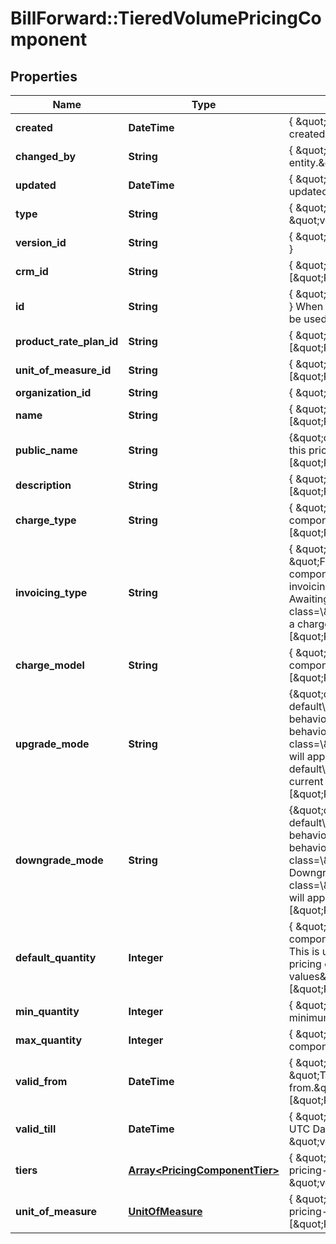 # BillForward::TieredVolumePricingComponent

## Properties
Name | Type | Description | Notes
------------ | ------------- | ------------- | -------------
**created** | **DateTime** | { \&quot;description\&quot; : \&quot;The UTC DateTime when the object was created.\&quot;, \&quot;verbs\&quot;:[] } | [optional] 
**changed_by** | **String** | { \&quot;description\&quot; : \&quot;ID of the user who last updated the entity.\&quot;, \&quot;verbs\&quot;:[] } | [optional] 
**updated** | **DateTime** | { \&quot;description\&quot; : \&quot;The UTC DateTime when the object was last updated.\&quot;, \&quot;verbs\&quot;:[] } | [optional] 
**type** | **String** | { \&quot;description\&quot; : \&quot;\&quot;, \&quot;default\&quot; : \&quot;\&quot;, \&quot;verbs\&quot;:[\&quot;POST\&quot;,\&quot;GET\&quot;] } | 
**version_id** | **String** | { \&quot;description\&quot; : \&quot;\&quot;, \&quot;verbs\&quot;:[\&quot;GET\&quot;] } | 
**crm_id** | **String** | { \&quot;description\&quot; : \&quot;\&quot;, \&quot;verbs\&quot;:[\&quot;POST\&quot;,\&quot;PUT\&quot;,\&quot;GET\&quot;] } | [optional] 
**id** | **String** | { \&quot;description\&quot; : \&quot;\&quot;, \&quot;verbs\&quot;:[\&quot;GET\&quot;] } When associating a pricing component with a product rate plan, this ID should be used. | 
**product_rate_plan_id** | **String** | { \&quot;description\&quot; : \&quot;\&quot;, \&quot;verbs\&quot;:[\&quot;POST\&quot;,\&quot;PUT\&quot;,\&quot;GET\&quot;] } | 
**unit_of_measure_id** | **String** | { \&quot;description\&quot; : \&quot;\&quot;, \&quot;verbs\&quot;:[\&quot;POST\&quot;,\&quot;PUT\&quot;,\&quot;GET\&quot;] } | 
**organization_id** | **String** | { \&quot;description\&quot; : \&quot;\&quot;, \&quot;verbs\&quot;:[] } | 
**name** | **String** | { \&quot;description\&quot; : \&quot;\&quot;, \&quot;verbs\&quot;:[\&quot;POST\&quot;,\&quot;PUT\&quot;,\&quot;GET\&quot;] } | 
**public_name** | **String** | {\&quot;description\&quot;:\&quot;A friendly non-unique name used to identify this pricing-component\&quot;,\&quot;verbs\&quot;:[\&quot;POST\&quot;,\&quot;PUT\&quot;,\&quot;GET\&quot;]} | [optional] 
**description** | **String** | { \&quot;description\&quot; : \&quot;\&quot;, \&quot;verbs\&quot;:[\&quot;POST\&quot;,\&quot;PUT\&quot;,\&quot;GET\&quot;] } | [optional] 
**charge_type** | **String** | { \&quot;description\&quot; : \&quot;The charge type of the pricing-component.\&quot;, \&quot;verbs\&quot;:[\&quot;POST\&quot;,\&quot;PUT\&quot;,\&quot;GET\&quot;] } | 
**invoicing_type** | **String** | { \&quot;default\&quot; : \&quot;Aggregated\&quot;,  \&quot;description\&quot; : \&quot;For &lt;span class&#x3D;\\\&quot;label label-default\\\&quot;&gt;setup&lt;/span&gt; pricing components &lt;span class&#x3D;\\\&quot;label label-default\\\&quot;&gt;Immediate&lt;/span&gt; invoicing will result in an invoice being issued on subscription being set to the AwaitingPayment state, irrespective of the subscription start date. &lt;span class&#x3D;\\\&quot;label label-default\\\&quot;&gt;Aggregated&lt;/span&gt; invoicing will add a charge to the first invoice of the subscription.\&quot;, \&quot;verbs\&quot;:[\&quot;POST\&quot;,\&quot;PUT\&quot;,\&quot;GET\&quot;] } | [optional] 
**charge_model** | **String** | { \&quot;description\&quot; : \&quot;The charge model of the pricing-component.\&quot;, \&quot;verbs\&quot;:[\&quot;POST\&quot;,\&quot;PUT\&quot;,\&quot;GET\&quot;] } | 
**upgrade_mode** | **String** | {\&quot;default\&quot;:\&quot;&lt;span class&#x3D;\\\&quot;label label-default\\\&quot;&gt;immediate&lt;/span&gt;\&quot;,\&quot;description\&quot;:\&quot;Default behaviour when a value is upgraded using this pricing component, this behaviour can be overridden when changing the value.&lt;br&gt;&lt;span class&#x3D;\\\&quot;label label-default\\\&quot;&gt;immediate&lt;/span&gt; &amp;mdash; Upgrade will apply at the time the request is made.&lt;br&gt;&lt;span class&#x3D;\\\&quot;label label-default\\\&quot;&gt;delayed&lt;/span&gt; &amp;mdash; Upgrade will apply at the end of the current billing cycle.\&quot;,\&quot;verbs\&quot;:[\&quot;POST\&quot;,\&quot;GET\&quot;]} | [optional] 
**downgrade_mode** | **String** | {\&quot;default\&quot;:\&quot;&lt;span class&#x3D;\\\&quot;label label-default\\\&quot;&gt;delayed&lt;/span&gt;\&quot;,\&quot;description\&quot;:\&quot;Default behaviour when a value is downgraded using this pricing component, this behaviour can be overridden when changing the value.&lt;br&gt;&lt;span class&#x3D;\\\&quot;label label-default\\\&quot;&gt;immediate&lt;/span&gt; &amp;mdash; Downgrade will apply at the time the request is made.&lt;br&gt;&lt;span class&#x3D;\\\&quot;label label-default\\\&quot;&gt;delayed&lt;/span&gt; &amp;mdash; Downgrade will apply at the end of the current billing cycle.\&quot;,\&quot;verbs\&quot;:[\&quot;POST\&quot;,\&quot;GET\&quot;]} | [optional] 
**default_quantity** | **Integer** | { \&quot;description\&quot; : \&quot;The default quantity of the pricing-component. If no value is supplied on a subscription this value will be used. This is useful for setting an expected purchase level of for introducing new pricing components to existing subscriptions and not having to back-fill values\&quot;, \&quot;verbs\&quot;:[\&quot;POST\&quot;,\&quot;PUT\&quot;,\&quot;GET\&quot;] } | 
**min_quantity** | **Integer** | { \&quot;default\&quot; : \&quot;0\&quot;, \&quot;description\&quot; : \&quot;The minimum quantity of the pricing-component.\&quot;, \&quot;verbs\&quot;:[] } | [optional] 
**max_quantity** | **Integer** | { \&quot;description\&quot; : \&quot;The maximum quantity of the pricing-component.\&quot;, \&quot;verbs\&quot;:[] } | [optional] 
**valid_from** | **DateTime** | { \&quot;default\&quot; : \&quot;current time\&quot;, \&quot;description\&quot; : \&quot;The DateTime specifying when the pricing-component is valid from.\&quot;, \&quot;verbs\&quot;:[\&quot;POST\&quot;,\&quot;PUT\&quot;,\&quot;GET\&quot;] } | 
**valid_till** | **DateTime** | {  \&quot;default\&quot; : \&quot;null\&quot;, \&quot;description\&quot; : \&quot;The UTC DateTime specifying when the pricing-component is valid till.\&quot;, \&quot;verbs\&quot;:[\&quot;POST\&quot;,\&quot;PUT\&quot;,\&quot;GET\&quot;] } | [optional] 
**tiers** | [**Array&lt;PricingComponentTier&gt;**](PricingComponentTier.md) | {  \&quot;default\&quot; : \&quot;[]\&quot;, \&quot;description\&quot; : \&quot;The pricing-component-tiers associated with the pricing-component.\&quot;, \&quot;verbs\&quot;:[\&quot;POST\&quot;,\&quot;PUT\&quot;,\&quot;GET\&quot;] } | [optional] 
**unit_of_measure** | [**UnitOfMeasure**](UnitOfMeasure.md) | { \&quot;description\&quot; : \&quot;The unit-of-measure associated with the pricing-component.\&quot;, \&quot;verbs\&quot;:[\&quot;POST\&quot;,\&quot;PUT\&quot;,\&quot;GET\&quot;] } | [optional] 


